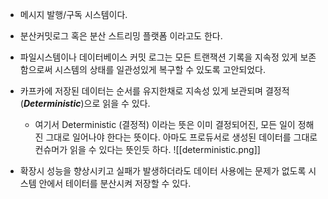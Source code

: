 
- 메시지 발행/구독 시스템이다.
- 분산커밋로그 혹은 분산 스트리밍 플랫폼 이라고도 한다.
- 파일시스템이나 데이터베이스 커밋 로그는 모든 트랜잭션 기록을 지속정 있게 보존함으로써 시스템의 상태를 일관성있게 복구할 수 있도록 고안되었다.
- 카프카에 저장된 데이터는 순서를 유지한채로 지속성 있게 보관되며 결정적(***Deterministic***)으로 읽을 수 있다.
	- 여기서 Deterministic (결정적) 이라는 뜻은 이미 결정되어진, 모든 일이 정해진 그대로 일어나야 한다는 뜻이다. 아마도 프로듀서로 생성된 데이터를 그대로 컨슈머가 읽을 수 있다는 뜻인듯 하다.
	  ![[deterministic.png]]

- 확장시 성능을 향상시키고 실패가 발생하더라도 데이터 사용에는 문제가 없도록 시스템 안에서 테이터를 분산시켜 저장할 수 있다.